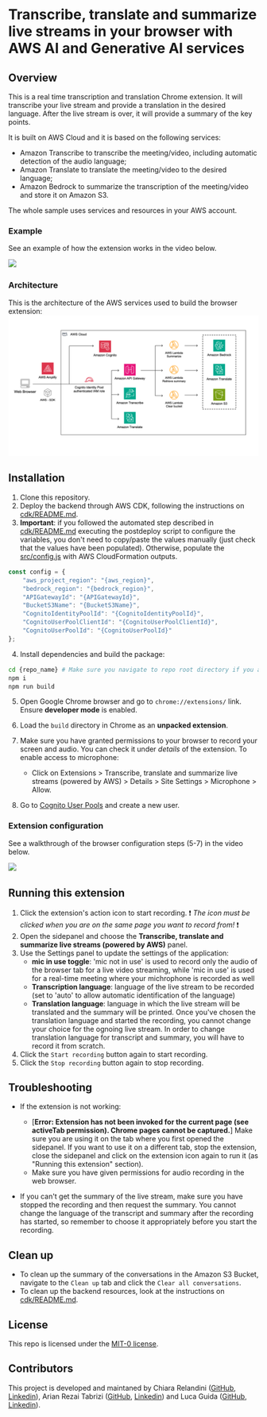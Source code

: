 # Transcribe, translate and summarize live streams in your browser with AWS AI and Generative AI services

## Overview

This is a real time transcription and translation Chrome extension. It will transcribe your live stream and provide a translation in the desired language. After the live stream is over, it will provide a summary of the key points.

It is built on AWS Cloud and it is based on the following services:
- Amazon Transcribe to transcribe the meeting/video, including automatic detection of the audio language;
- Amazon Translate to translate the meeting/video to the desired language;
- Amazon Bedrock to summarize the transcription of the meeting/video and store it on Amazon S3.

The whole sample uses services and resources in your AWS account.

### Example

See an example of how the extension works in the video below.

<img src="/assets/chrome_extension.gif"/>

### Architecture
This is the architecture of the AWS services used to build the browser extension:
![Architecture](/assets/architecture.png)

## Installation

1. Clone this repository.
2. Deploy the backend through AWS CDK, following the instructions on [cdk/README.md](cdk/README.md).
3. **Important**: if you followed the automated step described in [cdk/README.md](cdk/README.md) executing the postdeploy script to configure the variables, you don't need to copy/paste the values manually (just check that the values have been populated). Otherwise, populate the [src/config.js](src/config.js) with AWS CloudFormation outputs.
```js
const config = {
    "aws_project_region": "{aws_region}",
    "bedrock_region": "{bedrock_region}",
    "APIGatewayId": "{APIGatewayId}",
    "BucketS3Name": "{BucketS3Name}",
    "CognitoIdentityPoolId": "{CognitoIdentityPoolId}",
    "CognitoUserPoolClientId": "{CognitoUserPoolClientId}",
    "CognitoUserPoolId": "{CognitoUserPoolId}"
};
```

4. Install dependencies and build the package:
```bash
cd {repo_name} # Make sure you navigate to repo root directory if you are in /cdk folder from previous steps
npm i
npm run build
```
5. Open Google Chrome browser and go to `chrome://extensions/` link. Ensure **developer mode** is enabled.
6. Load the `build`  directory in Chrome as an **unpacked extension**.
7. Make sure you have granted permissions to your browser to record your screen and audio. You can check it under *details* of the extension. To enable access to microphone: 
    - Click on Extensions > Transcribe, translate and summarize live streams (powered by AWS) > Details >  Site Settings > Microphone > Allow.

8. Go to [Cognito User Pools](https://us-east-1.console.aws.amazon.com/cognito/v2/idp/user-pools?region=us-west-2) and create a new user.


### Extension configuration
See a walkthrough of the browser configuration steps (5-7) in the video below.

<img src="/assets/extension_settings.gif"/>


## Running this extension

1. Click the extension's action icon to start recording. :exclamation: *The icon must be clicked when you are on the same page you want to record from!* :exclamation: 
2. Open the sidepanel and choose the **Transcribe, translate and summarize live streams (powered by AWS)** panel.
3. Use the Settings panel to update the settings of the application:
    - **mic in use toggle**: 'mic not in use' is used to record only the audio of the browser tab for a live video streaming, while 'mic in use' is used for a real-time meeting where your michrophone is recorded as well
    - **Transcription language**: language of the live stream to be recorded (set to 'auto' to allow automatic identification of the language)
    - **Translation language**: language in which the live stream will be translated and the summary will be printed. Once you've chosen the translation language and started the recording, you cannot change your choice for the ognoing live stream. In order to change translation language for transcript and summary, you will have to record it from scratch.
4. Click the `Start recording` button again to start recording.
5. Click the `Stop recording` button again to stop recording.

## Troubleshooting

- If the extension is not working:
    - [**Error: Extension has not been invoked for the current page (see activeTab permission). Chrome pages cannot be captured.**] Make sure you are using it on the tab where you first opened the sidepanel. If you want to use it on a different tab, stop the extension, close the sidepanel and click on the extension icon again to run it (as "Running this extension" section).
    - Make sure you have given permissions for audio recording in the web browser.

- If you can't get the summary of the live stream, make sure you have stopped the recording and then request the summary. You cannot change the language of the transcript and summary after the recording has started, so remember to choose it appropriately before you start the recording.

## Clean up
- To clean up the summary of the conversations in the Amazon S3 Bucket, navigate to the `Clean up` tab and click the `Clear all conversations`.
- To clean up the backend resources, look at the instructions on [cdk/README.md](cdk/README.md).


## License
This repo is licensed under the [MIT-0 license](/LICENSE).


## Contributors
This project is developed and maintaned by Chiara Relandini ([GitHub](https://github.com/chiararelandini), [Linkedin](https://www.linkedin.com/in/chiara-relandini/)), Arian Rezai Tabrizi ([GitHub](https://github.com/arianrezai), [Linkedin](https://www.linkedin.com/in/arianrezai/)) and Luca Guida ([GitHub](https://github.com/l-guida), [Linkedin](https://www.linkedin.com/in/lucaguida/)).